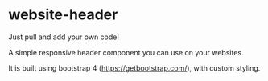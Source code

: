# website-header

Just pull and add your own code!

A simple responsive header component you can use on your websites.

It is built using bootstrap 4 (https://getbootstrap.com/), with custom styling.
